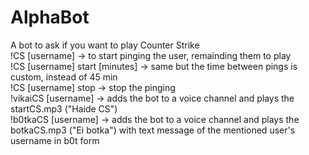 # AlphaBot
A bot to ask if you want to play Counter Strike <br />
!CS [username] -> to start pinging the user, remainding them to play <br />
!CS [username] start [minutes] -> same but the time between pings is custom, instead of 45 min <br />
!CS [username] stop -> stop the pinging <br />
!vikaiCS [username] -> adds the bot to a voice channel and plays the startCS.mp3 ("Haide CS") <br />
!b0tkaCS [username] -> adds the bot to a voice channel and plays the botkaCS.mp3 ("Ei botka") with text message of the mentioned user's username in b0t form <br />